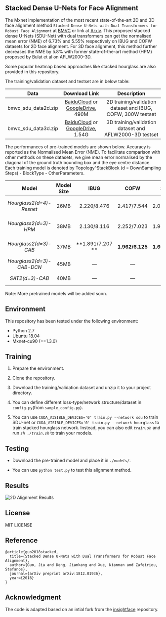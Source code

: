 ## Stacked Dense U-Nets for Face Alignment

The Mxnet implementation of the most recent state-of-the-art 2D and 3D face alignment method ``Stacked Dense U-Nets with Dual Transformers for Robust Face Alignment`` at [BMVC](http://bmvc2018.org/contents/papers/0051.pdf) or link at [Arxiv](https://arxiv.org/abs/1812.01936). This proposed stacked dense U-Nets (SDU-Net) with dual transformers can get the normalised mean error (NME) of 6.73% and 5.55% respectively on IBUG and COFW datasets for 2D face alignment. For 3D face alignment, this method further decreases the NME by 5.8% with former state-of-the-art method (HPM) proposed by Bulat et al on AFLW2000-3D.

Some popular heatmap based approaches like stacked hourglass are also provided in this repository.  

The training/validation dataset and testset are in below table:

| Data | Download Link | Description |
|:-:|:-:|:-:|
| bmvc_sdu_data2d.zip | [BaiduCloud](https://pan.baidu.com/s/1idA68ga8ey-R9TGSwWO62A) or [GoogleDrive](https://drive.google.com/open?id=1XyZ5yFm-MGNlUiGG0dYRHRTdRiS33zPb), 490M | 2D training/validation dataset and IBUG, COFW, 300W testset |
| bmvc_sdu_data3d.zip | [BaiduCloud](https://pan.baidu.com/s/1EbSx_j_GoNJqLwZyuclBAQ) or [GoogleDrive](https://drive.google.com/open?id=1i-gUFJhtiZP3uCmNbhLCzd4C4fb-Ljhk), 1.54G | 3D training/validation dataset and AFLW2000-3D testset |


The performances of pre-trained models are shown below. Accuracy is reported as the Normalised Mean Error (NME). To facilitate comparison with other methods on these datasets, we give mean error normalised by the diagonal of the ground truth bounding box and the eye centre distance. Each training model is denoted by Topology^StackBlock (d = DownSampling Steps) - BlockType - OtherParameters.

| Model | Model Size | IBUG  | COFW  | 300W  | Download Link |
|:-:|:-:|:-:| :-: | :-: | :-: |
| *Hourglass2(d=4)-Resnet* | 26MB | 2.220/8.476 | 2.417/7.544 | 2.023/7.103 | [BaiduCloud](https://pan.baidu.com/s/1xGXiykKrRyGKPXMXDRsMZw) or [GoogleDrive](https://drive.google.com/open?id=1YPfF3t4J33Zj5goIZBk15TsxbqHB90rR) |
| *Hourglass2(d=3)-HPM* | 38MB | 2.130/8.116 | 2.252/7.023 | 1.900/6.667 | [BaiduCloud](https://pan.baidu.com/s/1qOD-qthPqScsX913EMwKag) or [GoogleDrive](https://drive.google.com/open?id=1-rDuuzxw9civqz9wTtklYqT6k3utr6Gc) |
| *Hourglass2(d=3)-CAB* | 37MB | **1.891/7.207	** | **1.962/6.125** |**1.651/5.792** | [BaiduCloud](https://pan.baidu.com/s/1BysgX7X2p1g8X8nS01gFlA) or [GoogleDrive](https://drive.google.com/open?id=1AbTGhIBzUUINTH2GNL05tSWvOHnclRr4) |
| *Hourglass2(d=3)-CAB-DCN* | 45MB | — | — | — | Coming Soon |
| *SAT2(d=3)-CAB* | 40MB | — | — | — | Coming Soon |

Note: More pretrained models will be added soon.

## Environment

This repository has been tested under the following environment:

-   Python 2.7 
-   Ubuntu 18.04
-   Mxnet-cu90 (==1.3.0)

## Training

1.  Prepare the environment.

2.  Clone the repository.

3.  Download the training/validation dataset and unzip it to your project directory.
    
3.  You can define different loss-type/network structure/dataset in ``config.py``(from ``sample_config.py``).
    
4.  You can use ``CUDA_VISIBLE_DEVICES='0' train.py --network sdu`` to train SDU-net or ``CUDA_VISIBLE_DEVICES='0' train.py --network hourglass`` to train stacked hourglass network. Instead, you can also edit  _`train.sh`_  and run  _`sh ./train.sh`_  to train your models.

## Testing

  -  Download the pre-trained model and place it in *`./models/`*.

  -  You can use `python test.py` to test this alignment method.
  
## Results

![2D Alignment Results](https://raw.githubusercontent.com/deepinx/sdu-face-alignment/master/sample-images/landmark_test.png)

## License

MIT LICENSE


## Reference

```
@article{guo2018stacked,
  title={Stacked Dense U-Nets with Dual Transformers for Robust Face Alignment},
  author={Guo, Jia and Deng, Jiankang and Xue, Niannan and Zafeiriou, Stefanos},
  journal={arXiv preprint arXiv:1812.01936},
  year={2018}
}
```

## Acknowledgment

The code is adapted based on an intial fork from the [insightface](https://github.com/deepinsight/insightface) repository.


